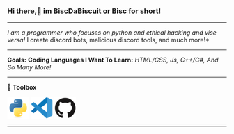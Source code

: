 ### Hi there,👋 im BiscDaBiscuit or Bisc for short!

---

*I am a programmer who focuses on python and ethical hacking and vise versa!*
I create discord bots, malicious discord tools, and much more!*

---

__**Goals:**__
**Coding Languages I Want To Learn:** *HTML/CSS, Js, C++/C#, And So Many More!*

---

**🧰 Toolbox**

<img src="https://github.com/devicons/devicon/blob/master/icons/python/python-original.svg" alt="Python Logo" width="50" height="50"/> <img src="https://github.com/devicons/devicon/blob/master/icons/vscode/vscode-original.svg" alt="Python Logo" width="50" height="50"/> <img src="https://github.com/devicons/devicon/blob/master/icons/github/github-original.svg" alt="Python Logo" width="50" height="50"/>

---
